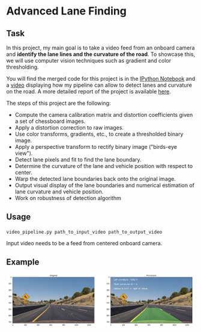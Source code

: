 # Advanced Lane Finding

## Task

[//]: # (Image References)

[compare_start_end]: ./output_images/compare_start_end.png "compare_start_end"

In this project, my main goal is to take a video feed from an onboard camera and **identify the lane lines and the curvature of the road**. To showcase this, we will use computer vision techniques such as gradient and color thresholding.

You will find the merged code for this project is in the [IPython Notebook](https://github.com/itismouad/advanced_lane_finding/blob/master/Advanced%20Lane%20Finding.ipynb) and a [video](https://github.com/itismouad/advanced_lane_finding/blob/master/videos/project_video_output.mp4) displaying how my pipeline can allow to detect lanes and curvature on the road. A more detailed report of the project is available [here](https://github.com/itismouad/advanced_lane_finding/blob/master/advanced_lane_finding.md).

The steps of this project are the following:

* Compute the camera calibration matrix and distortion coefficients given a set of chessboard images.
* Apply a distortion correction to raw images.
* Use color transforms, gradients, etc., to create a thresholded binary image.
* Apply a perspective transform to rectify binary image ("birds-eye view").
* Detect lane pixels and fit to find the lane boundary.
* Determine the curvature of the lane and vehicle position with respect to center.
* Warp the detected lane boundaries back onto the original image.
* Output visual display of the lane boundaries and numerical estimation of lane curvature and vehicle position.
* Work on robustness of detection algorithm

## Usage

`video_pipeline.py path_to_input_video path_to_output_video`

Input video needs to be a feed from centered onboard camera.

## Example

![alt text][compare_start_end]

